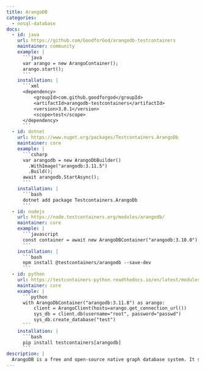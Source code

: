 ```yaml
---
title: ArangoDB
categories:
  - nosql-database
docs:
  - id: java
    url: https://github.com/GoodforGod/arangodb-testcontainers
    maintainer: community
    example: |
      ```java
      var arango = new ArangoContainer();
      arango.start();
      ```
    installation: |
      ```xml
      <dependency>
          <groupId>com.github.goodforgod</groupId>
          <artifactId>arangodb-testcontainers</artifactId>
          <version>3.0.1</version>
          <scope>test</scope>
      </dependency>
      ```
  - id: dotnet
    url: https://www.nuget.org/packages/Testcontainers.ArangoDb
    maintainer: core
    example: |
      ```csharp
      var arangodb = new ArangoDbBuilder()
        .WithImage("arangodb:3.11.5")
        .Build();
      await arangodb.StartAsync();
      ```
    installation: |
      ```bash
      dotnet add package Testcontainers.ArangoDb
      ```
  - id: nodejs
    url: https://node.testcontainers.org/modules/arangodb/
    maintainer: core
    example: |
      ```javascript
      const container = await new ArangoDBContainer("arangodb:3.10.0").start();
      ```
    installation: |
      ```bash
      npm install @testcontainers/arangodb --save-dev
      ```
  - id: python
    url: https://testcontainers-python.readthedocs.io/en/latest/modules/arangodb/README.html
    maintainer: core
    example: |
      ```python
      with ArangoDbContainer("arangodb:3.11.8") as arango:
          client = ArangoClient(hosts=arango.get_connection_url())
          sys_db = client.db(username="root", password="passwd")
          sys_db.create_database("test")
      ```
    installation: |
      ```bash
      pip install testcontainers[arangodb]
      ```
description: |
  ArangoDB is a free and open-source native graph database system. It supports three data models; graphs, JSON documents, and key/value.
---
```

